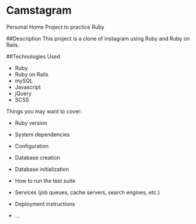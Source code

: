 # Camstagram
Personal Home Project to practice Ruby

##Description
This project is a clone of instagram using Ruby and Ruby on Rails. 

##Technologies Used
- Ruby
- Ruby on Rails
- mySQL
- Javascript
- jQuery
- SCSS


Things you may want to cover:

* Ruby version

* System dependencies

* Configuration

* Database creation

* Database initialization

* How to run the test suite

* Services (job queues, cache servers, search engines, etc.)

* Deployment instructions

* ...
